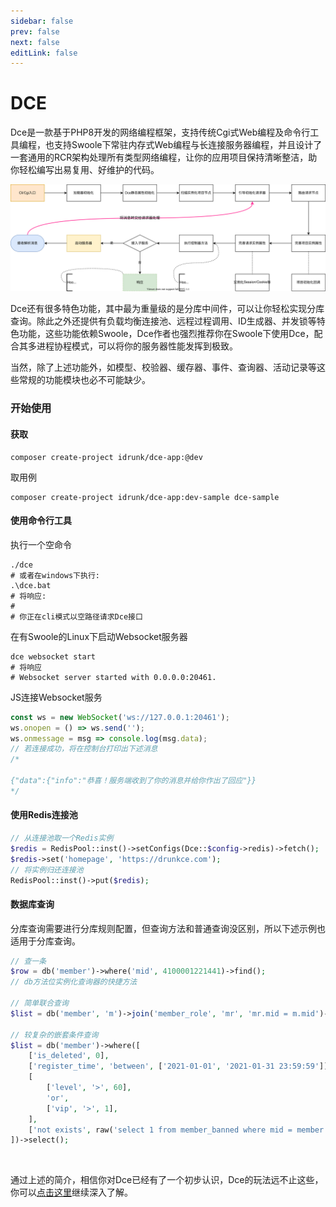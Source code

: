 ```yaml
---
sidebar: false
prev: false
next: false
editLink: false
---
```


<style>
  .no-sidebar .page-edit {
    display: none;
  }
  .no-sidebar p img {
    display: block;
    margin: 40px auto;
  }
</style>

# DCE

Dce是一款基于PHP8开发的网络编程框架，支持传统Cgi式Web编程及命令行工具编程，也支持Swoole下常驻内存式Web编程与长连接服务器编程，并且设计了一套通用的RCR架构处理所有类型网络编程，让你的应用项目保持清晰整洁，助你轻松编写出易复用、好维护的代码。

![RCR架构流程图](./guide/rcr.svg)

Dce还有很多特色功能，其中最为重量级的是分库中间件，可以让你轻松实现分库查询。除此之外还提供有负载均衡连接池、远程过程调用、ID生成器、并发锁等特色功能，这些功能依赖Swoole，Dce作者也强烈推荐你在Swoole下使用Dce，配合其多进程协程模式，可以将你的服务器性能发挥到极致。

当然，除了上述功能外，如模型、校验器、缓存器、事件、查询器、活动记录等这些常规的功能模块也必不可能缺少。



### 开始使用


#### 获取

```shell
composer create-project idrunk/dce-app:@dev
```

取用例
```shell
composer create-project idrunk/dce-app:dev-sample dce-sample
```


#### 使用命令行工具

执行一个空命令
```shell
./dce
# 或者在windows下执行:
.\dce.bat
# 将响应:
#
# 你正在cli模式以空路径请求Dce接口
```

在有Swoole的Linux下启动Websocket服务器
```shell
dce websocket start
# 将响应
# Websocket server started with 0.0.0.0:20461.
```

JS连接Websocket服务
```js
const ws = new WebSocket('ws://127.0.0.1:20461');
ws.onopen = () => ws.send('');
ws.onmessage = msg => console.log(msg.data);
// 若连接成功，将在控制台打印出下述消息
/*

{"data":{"info":"恭喜！服务端收到了你的消息并给你作出了回应"}}
*/
```


#### 使用Redis连接池

```php
// 从连接池取一个Redis实例
$redis = RedisPool::inst()->setConfigs(Dce::$config->redis)->fetch();
$redis->set('homepage', 'https://drunkce.com');
// 将实例归还连接池
RedisPool::inst()->put($redis);
```


#### 数据库查询

分库查询需要进行分库规则配置，但查询方法和普通查询没区别，所以下述示例也适用于分库查询。
```php
// 查一条
$row = db('member')->where('mid', 4100001221441)->find();
// db方法位实例化查询器的快捷方法

// 简单联合查询
$list = db('member', 'm')->join('member_role', 'mr', 'mr.mid = m.mid')->select();

// 较复杂的嵌套条件查询
$list = db('member')->where([
    ['is_deleted', 0],
    ['register_time', 'between', ['2021-01-01', '2021-01-31 23:59:59']],
    [
        ['level', '>', 60],
        'or',
        ['vip', '>', 1],
    ],
    ['not exists', raw('select 1 from member_banned where mid = member.mid')],
])->select();
```

<br>

通过上述的简介，相信你对Dce已经有了一个初步认识，Dce的玩法远不止这些，你可以[点击这里](/guide/)继续深入了解。